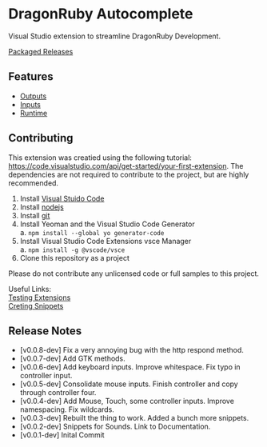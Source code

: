 # DragonRuby Autocomplete

Visual Studio extension to streamline DragonRuby Development.

[Packaged Releases](https://github.com/DSchaedler/dragonrubyautocomplete/releases)

## Features  

* [Outputs](https://docs.dragonruby.org/#/api/outputs)
* [Inputs](https://docs.dragonruby.org/#/api/inputs)
* [Runtime](https://docs.dragonruby.org/#/api/runtime)

## Contributing

This extension was creatied using the following tutorial: https://code.visualstudio.com/api/get-started/your-first-extension. The dependencies are not required to contribute to the project, but are highly recommended.

1. Install [Visual Stuido Code](https://code.visualstudio.com/)  
2. Install [nodejs](https://nodejs.org/)
3. Install [git](https://git-scm.com/)
4. Install Yeoman and the Visual Studio Code Generator  
   a. `npm install --global yo generator-code`  
5. Install Visual Studio Code Extensions vsce Manager  
   a. `npm install -g @vscode/vsce`  
7. Clone this repository as a project  

Please do not contribute any unlicensed code or full samples to this project.

Useful Links:  
[Testing Extensions](https://code.visualstudio.com/api/working-with-extensions/testing-extension)  
[Creting Snippets](https://code.visualstudio.com/docs/editor/userdefinedsnippets#_creating-your-own-snippets)  

## Release Notes  

* [v0.0.8-dev] Fix a very annoying bug with the http respond method.
* [v0.0.7-dev] Add GTK methods.
* [v0.0.6-dev] Add keyboard inputs. Improve whitespace. Fix typo in controller input.
* [v0.0.5-dev] Consolidate mouse inputs. Finish controller and copy through controller four.
* [v0.0.4-dev] Add Mouse, Touch, some controller inputs. Improve namespacing. Fix wildcards.
* [v0.0.3-dev] Rebuilt the thing to work. Added a bunch more snippets.
* [v0.0.2-dev] Snippets for Sounds. Link to Documentation.
* [v0.0.1-dev] Inital Commit  
